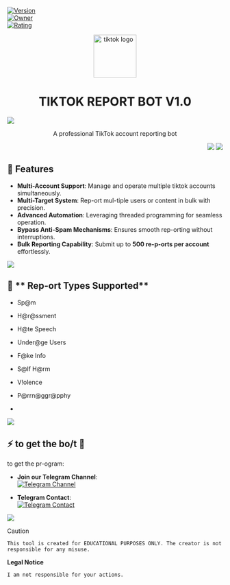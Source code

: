 
[![Version](https://img.shields.io/badge/version-1.0-black)]()  
[![Owner](https://img.shields.io/badge/root-abrzi-pink)]()  
[![Rating](https://img.shields.io/badge/-⭐⭐⭐⭐⭐-cyan)]()

<p align="center"><img src="https://upload.wikimedia.org/wikipedia/en/thumb/a/a9/TikTok_logo.svg/768px-TikTok_logo.svg.png" width="100px" height="100px" alt="tiktok logo "></p>

<h1 align="center">TIKTOK REPORT BOT V1.0 </h1>

<img src="https://user-images.githubusercontent.com/73097560/115834477-dbab4500-a447-11eb-908a-139a6edaec5c.gif">

<p align="center">A professional TikTok account reporting bot </p>

<p align="right">
  <img src="https://files.catbox.moe/dwjnmj.png"
</p>

<img src="https://user-images.githubusercontent.com/73097560/115834477-dbab4500-a447-11eb-908a-139a6edaec5c.gif">


## 🌟 **Features**  

- **Multi-Account Support**: Manage and operate multiple tiktok accounts simultaneously.  
- **Multi-Target System**: Rep-ort mul-tiple users or content in bulk with precision.  
- **Advanced Automation**: Leveraging threaded programming for seamless operation.  
- **Bypass Anti-Spam Mechanisms**: Ensures smooth rep-orting without interruptions.  
- **Bulk Reporting Capability**: Submit up to **500 re-p-orts per account** effortlessly.  

<img src="https://user-images.githubusercontent.com/73097560/115834477-dbab4500-a447-11eb-908a-139a6edaec5c.gif">

## 🎯 ** Rep-ort Types Supported**  

- Sp@m  
- H@r@ssment  
- H@te Speech  
- Under@ge Users  
- F@ke Info  
- S@lf H@rm  
- V!olence  
- P@rrn@ggr@pphy

- 
<img src="https://user-images.githubusercontent.com/73097560/115834477-dbab4500-a447-11eb-908a-139a6edaec5c.gif">



## ⚡ to get the bo/t 💸
to get the pr-ogram:

- **Join our Telegram Channel**:  
  [![Telegram Channel](https://img.shields.io/badge/Telegram-Channel-blue)](https://t.me/rootabrzi2)

- **Telegram Contact**:  
  [![Telegram Contact](https://img.shields.io/badge/Telegram-Contact-blue)](https://t.me/abrzi505)

<img src="https://user-images.githubusercontent.com/73097560/115834477-dbab4500-a447-11eb-908a-139a6edaec5c.gif">

> [!CAUTION]
> ```This tool is created for EDUCATIONAL PURPOSES ONLY. The creator is not responsible for any misuse.```

**Legal Notice**

```console
I am not responsible for your actions.
```
